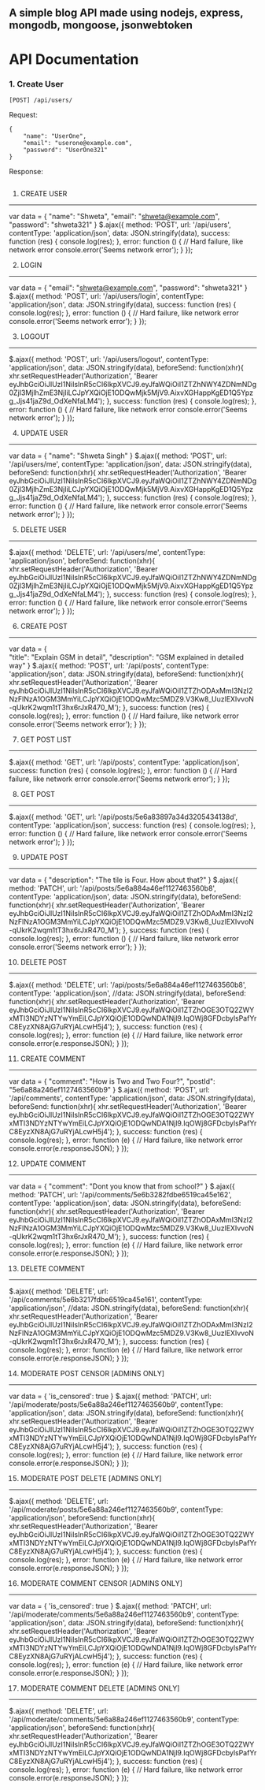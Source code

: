 ## A simple blog API made using nodejs, express, mongodb, mongoose, jsonwebtoken

# API Documentation

### 1. Create User

`[POST] /api/users/`

Request:
```
{
    "name": "UserOne",
    "email": "userone@example.com",
    "password": "UserOne321"
}
```

Response:
````

````

1. CREATE USER
--------------------
var data = {
    "name": "Shweta",
    "email": "shweta@example.com",
    "password": "shweta321"
}
$.ajax({
    method: 'POST',
    url: '/api/users',
    contentType: 'application/json',
    data: JSON.stringify(data),
    success: function (res) {
        console.log(res);
    },
    error: function () { // Hard failure, like network error
        console.error('Seems network error');
    }
});

2. LOGIN
----------------
var data = {
    "email": "shweta@example.com",
    "password": "shweta321"
}
$.ajax({
    method: 'POST',
    url: '/api/users/login',
    contentType: 'application/json',
    data: JSON.stringify(data),
    success: function (res) {
        console.log(res);
    },
    error: function () { // Hard failure, like network error
        console.error('Seems network error');
    }
});

3. LOGOUT
----------------
$.ajax({
    method: 'POST',
    url: '/api/users/logout',
    contentType: 'application/json',
    data: JSON.stringify(data),
    beforeSend: function(xhr){
        xhr.setRequestHeader('Authorization', 'Bearer eyJhbGciOiJIUzI1NiIsInR5cCI6IkpXVCJ9.eyJfaWQiOiI1ZTZhNWY4ZDNmNDg0ZjI3MjlhZmE3NjIiLCJpYXQiOjE1ODQwMjk5MjV9.AixvXGHappKgED1Q5Ypzg_Jjs41jaZ9d_OdXeNfaLM4');
    },
    success: function (res) {
        console.log(res);
    },
    error: function () { // Hard failure, like network error
        console.error('Seems network error');
    }
});

4. UPDATE USER
------------------
var data = {
    "name": "Shweta Singh"
}
$.ajax({
    method: 'POST',
    url: '/api/users/me',
    contentType: 'application/json',
    data: JSON.stringify(data),
    beforeSend: function(xhr){
        xhr.setRequestHeader('Authorization', 'Bearer eyJhbGciOiJIUzI1NiIsInR5cCI6IkpXVCJ9.eyJfaWQiOiI1ZTZhNWY4ZDNmNDg0ZjI3MjlhZmE3NjIiLCJpYXQiOjE1ODQwMjk5MjV9.AixvXGHappKgED1Q5Ypzg_Jjs41jaZ9d_OdXeNfaLM4');
    },
    success: function (res) {
        console.log(res);
    },
    error: function () { // Hard failure, like network error
        console.error('Seems network error');
    }
});

5. DELETE USER
---------------------
$.ajax({
    method: 'DELETE',
    url: '/api/users/me',
    contentType: 'application/json',
    beforeSend: function(xhr){
        xhr.setRequestHeader('Authorization', 'Bearer eyJhbGciOiJIUzI1NiIsInR5cCI6IkpXVCJ9.eyJfaWQiOiI1ZTZhNWY4ZDNmNDg0ZjI3MjlhZmE3NjIiLCJpYXQiOjE1ODQwMjk5MjV9.AixvXGHappKgED1Q5Ypzg_Jjs41jaZ9d_OdXeNfaLM4');
    },
    success: function (res) {
        console.log(res);
    },
    error: function () { // Hard failure, like network error
        console.error('Seems network error');
    }
});

6. CREATE POST
------------------------
var data = {    
    "title": "Explain GSM in detail",
    "description": "GSM explained in detailed way"
}
$.ajax({
    method: 'POST',
    url: '/api/posts',
    contentType: 'application/json',
    data: JSON.stringify(data),
    beforeSend: function(xhr){
        xhr.setRequestHeader('Authorization', 'Bearer eyJhbGciOiJIUzI1NiIsInR5cCI6IkpXVCJ9.eyJfaWQiOiI1ZTZhODAxMmI3NzI2NzFlNzA1OGM3MmYiLCJpYXQiOjE1ODQwMzc5MDZ9.V3Kw8_UuzlEXIvvoN-qUkrK2wqm1tT3hx6rJxR470_M');
    },
    success: function (res) {
        console.log(res);
    },
    error: function () { // Hard failure, like network error
        console.error('Seems network error');
    }
});

7. GET POST LIST
---------------------------
$.ajax({
    method: 'GET',
    url: '/api/posts',
    contentType: 'application/json',
    success: function (res) {
        console.log(res);
    },
    error: function () { // Hard failure, like network error
        console.error('Seems network error');
    }
});

8. GET POST
----------------------------
$.ajax({
    method: 'GET',
    url: '/api/posts/5e6a83897a34d3205434138d',
    contentType: 'application/json',
    success: function (res) {
        console.log(res);
    },
    error: function () { // Hard failure, like network error
        console.error('Seems network error');
    }
});

9. UPDATE POST
--------------------
var data = {
    "description": "The tile is Four. How about that?"
}
$.ajax({
    method: 'PATCH',
    url: '/api/posts/5e6a884a46ef1127463560b8',
    contentType: 'application/json',
    data: JSON.stringify(data),
    beforeSend: function(xhr){
        xhr.setRequestHeader('Authorization', 'Bearer eyJhbGciOiJIUzI1NiIsInR5cCI6IkpXVCJ9.eyJfaWQiOiI1ZTZhODAxMmI3NzI2NzFlNzA1OGM3MmYiLCJpYXQiOjE1ODQwMzc5MDZ9.V3Kw8_UuzlEXIvvoN-qUkrK2wqm1tT3hx6rJxR470_M');
    },
    success: function (res) {
        console.log(res);
    },
    error: function () { // Hard failure, like network error
        console.error('Seems network error');
    }
});

10. DELETE POST
---------------------
$.ajax({
    method: 'DELETE',
    url: '/api/posts/5e6a884a46ef1127463560b8',
    contentType: 'application/json',
    //data: JSON.stringify(data),
    beforeSend: function(xhr){
        xhr.setRequestHeader('Authorization', 'Bearer eyJhbGciOiJIUzI1NiIsInR5cCI6IkpXVCJ9.eyJfaWQiOiI1ZTZhOGE3OTQ2ZWYxMTI3NDYzNTYwYmEiLCJpYXQiOjE1ODQwNDA1Njl9.IqOWj8GFDcbylsPafYrC8EyzXN8AjG7uRYjALcwH5j4');
    },
    success: function (res) {
        console.log(res);
    },
    error: function (e) { // Hard failure, like network error
        console.error(e.responseJSON);
    }
});


11. CREATE COMMENT
---------------------
var data = {
    "comment": "How is Two and Two Four?",
    "postId": "5e6a88a246ef1127463560b9"
}
$.ajax({
    method: 'POST',
    url: '/api/comments',
    contentType: 'application/json',
    data: JSON.stringify(data),
    beforeSend: function(xhr){
        xhr.setRequestHeader('Authorization', 'Bearer eyJhbGciOiJIUzI1NiIsInR5cCI6IkpXVCJ9.eyJfaWQiOiI1ZTZhOGE3OTQ2ZWYxMTI3NDYzNTYwYmEiLCJpYXQiOjE1ODQwNDA1Njl9.IqOWj8GFDcbylsPafYrC8EyzXN8AjG7uRYjALcwH5j4');
    },
    success: function (res) {
        console.log(res);
    },
    error: function (e) { // Hard failure, like network error
        console.error(e.responseJSON);
    }
});

12. UPDATE COMMENT
---------------------
var data = {
    "comment": "Dont you know that from school?"
}
$.ajax({
    method: 'PATCH',
    url: '/api/comments/5e6b3282fdbe6519ca45e162',
    contentType: 'application/json',
    data: JSON.stringify(data),
    beforeSend: function(xhr){
        xhr.setRequestHeader('Authorization', 'Bearer eyJhbGciOiJIUzI1NiIsInR5cCI6IkpXVCJ9.eyJfaWQiOiI1ZTZhODAxMmI3NzI2NzFlNzA1OGM3MmYiLCJpYXQiOjE1ODQwMzc5MDZ9.V3Kw8_UuzlEXIvvoN-qUkrK2wqm1tT3hx6rJxR470_M');
    },
    success: function (res) {
        console.log(res);
    },
    error: function (e) { // Hard failure, like network error
        console.error(e.responseJSON);
    }
});

13. DELETE COMMENT
------------------------
$.ajax({
    method: 'DELETE',
    url: '/api/comments/5e6b3217fdbe6519ca45e161',
    contentType: 'application/json',
    //data: JSON.stringify(data),
    beforeSend: function(xhr){
        xhr.setRequestHeader('Authorization', 'Bearer eyJhbGciOiJIUzI1NiIsInR5cCI6IkpXVCJ9.eyJfaWQiOiI1ZTZhODAxMmI3NzI2NzFlNzA1OGM3MmYiLCJpYXQiOjE1ODQwMzc5MDZ9.V3Kw8_UuzlEXIvvoN-qUkrK2wqm1tT3hx6rJxR470_M');
    },
    success: function (res) {
        console.log(res);
    },
    error: function (e) { // Hard failure, like network error
        console.error(e.responseJSON);
    }
});

14. MODERATE POST CENSOR [ADMINS ONLY]
------------------------------------------
var data = {
    'is_censored': true
}
$.ajax({
    method: 'PATCH',
    url: '/api/moderate/posts/5e6a88a246ef1127463560b9',
    contentType: 'application/json',
    data: JSON.stringify(data),
    beforeSend: function(xhr){
        xhr.setRequestHeader('Authorization', 'Bearer eyJhbGciOiJIUzI1NiIsInR5cCI6IkpXVCJ9.eyJfaWQiOiI1ZTZhOGE3OTQ2ZWYxMTI3NDYzNTYwYmEiLCJpYXQiOjE1ODQwNDA1Njl9.IqOWj8GFDcbylsPafYrC8EyzXN8AjG7uRYjALcwH5j4');
    },
    success: function (res) {
        console.log(res);
    },
    error: function (e) { // Hard failure, like network error
        console.error(e.responseJSON);
    }
});


15. MODERATE POST DELETE [ADMINS ONLY]
------------------------------------------
$.ajax({
    method: 'DELETE',
    url: '/api/moderate/posts/5e6a88a246ef1127463560b9',
    contentType: 'application/json',
    beforeSend: function(xhr){
        xhr.setRequestHeader('Authorization', 'Bearer eyJhbGciOiJIUzI1NiIsInR5cCI6IkpXVCJ9.eyJfaWQiOiI1ZTZhOGE3OTQ2ZWYxMTI3NDYzNTYwYmEiLCJpYXQiOjE1ODQwNDA1Njl9.IqOWj8GFDcbylsPafYrC8EyzXN8AjG7uRYjALcwH5j4');
    },
    success: function (res) {
        console.log(res);
    },
    error: function (e) { // Hard failure, like network error
        console.error(e.responseJSON);
    }
});

16. MODERATE COMMENT CENSOR [ADMINS ONLY]
------------------------------------------
var data = {
    'is_censored': true
}
$.ajax({
    method: 'PATCH',
    url: '/api/moderate/comments/5e6a88a246ef1127463560b9',
    contentType: 'application/json',
    data: JSON.stringify(data),
    beforeSend: function(xhr){
        xhr.setRequestHeader('Authorization', 'Bearer eyJhbGciOiJIUzI1NiIsInR5cCI6IkpXVCJ9.eyJfaWQiOiI1ZTZhOGE3OTQ2ZWYxMTI3NDYzNTYwYmEiLCJpYXQiOjE1ODQwNDA1Njl9.IqOWj8GFDcbylsPafYrC8EyzXN8AjG7uRYjALcwH5j4');
    },
    success: function (res) {
        console.log(res);
    },
    error: function (e) { // Hard failure, like network error
        console.error(e.responseJSON);
    }
});


17. MODERATE COMMENT DELETE [ADMINS ONLY]
------------------------------------------
$.ajax({
    method: 'DELETE',
    url: '/api/moderate/comments/5e6a88a246ef1127463560b9',
    contentType: 'application/json',
    beforeSend: function(xhr){
        xhr.setRequestHeader('Authorization', 'Bearer eyJhbGciOiJIUzI1NiIsInR5cCI6IkpXVCJ9.eyJfaWQiOiI1ZTZhOGE3OTQ2ZWYxMTI3NDYzNTYwYmEiLCJpYXQiOjE1ODQwNDA1Njl9.IqOWj8GFDcbylsPafYrC8EyzXN8AjG7uRYjALcwH5j4');
    },
    success: function (res) {
        console.log(res);
    },
    error: function (e) { // Hard failure, like network error
        console.error(e.responseJSON);
    }
});
